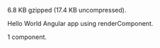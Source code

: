 6.8 KB gzipped (17.4 KB uncompressed).

Hello World Angular app using renderComponent.

1 component.